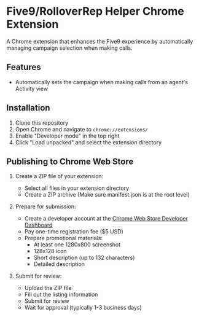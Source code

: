 # Five9/RolloverRep Helper Chrome Extension

A Chrome extension that enhances the Five9 experience by automatically managing campaign selection when making calls.

## Features

- Automatically sets the campaign when making calls from an agent's Activity view

## Installation

1. Clone this repository
2. Open Chrome and navigate to `chrome://extensions/`
3. Enable "Developer mode" in the top right
4. Click "Load unpacked" and select the extension directory

## Publishing to Chrome Web Store

1. Create a ZIP file of your extension:
   - Select all files in your extension directory
   - Create a ZIP archive (Make sure manifest.json is at the root level)

2. Prepare for submission:
   - Create a developer account at the [Chrome Web Store Developer Dashboard](https://chrome.google.com/webstore/devconsole)
   - Pay one-time registration fee ($5 USD)
   - Prepare promotional materials:
     - At least one 1280x800 screenshot
     - 128x128 icon
     - Short description (up to 132 characters)
     - Detailed description

3. Submit for review:
   - Upload the ZIP file
   - Fill out the listing information
   - Submit for review
   - Wait for approval (typically 1-3 business days)
